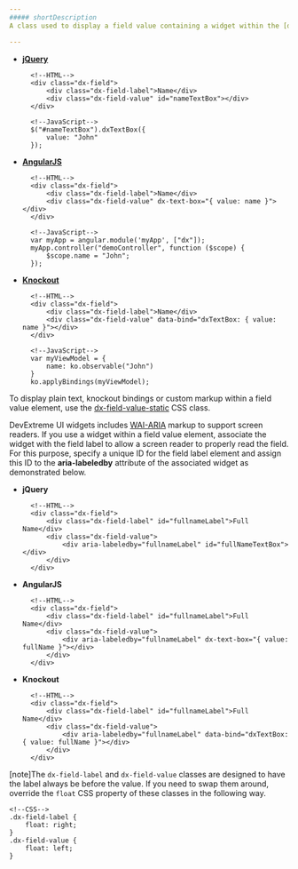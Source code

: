 ```yaml
---
##### shortDescription
A class used to display a field value containing a widget within the [dx-field](/Documentation/ApiReference/UI_Widgets/CSS_Classes/#dx-field) element.

---
```

- [**jQuery**](/Documentation/Guide/Getting_Started/Widget_Basics_-_jQuery/Create_and_Configure_a_Widget/)  

        <!--HTML-->
        <div class="dx-field">
            <div class="dx-field-label">Name</div>
            <div class="dx-field-value" id="nameTextBox"></div>
        </div>
        
        <!--JavaScript-->
        $("#nameTextBox").dxTextBox({
            value: "John"
        });

- [**AngularJS**](/Documentation/Guide/Getting_Started/Widget_Basics_-_AngularJS/Create_and_Configure_a_Widget/)  

        <!--HTML-->
        <div class="dx-field">
            <div class="dx-field-label">Name</div>
            <div class="dx-field-value" dx-text-box="{ value: name }"></div>
        </div>

        <!--JavaScript-->
        var myApp = angular.module('myApp', ["dx"]);
        myApp.controller("demoController", function ($scope) {
            $scope.name = "John";
        });

- [**Knockout**](/Documentation/Guide/Getting_Started/Widget_Basics_-_Knockout/Create_and_Configure_a_Widget/)  

        <!--HTML-->
        <div class="dx-field">
            <div class="dx-field-label">Name</div>
            <div class="dx-field-value" data-bind="dxTextBox: { value: name }"></div>
        </div>

        <!--JavaScript-->
        var myViewModel = {
            name: ko.observable("John")
        }
        ko.applyBindings(myViewModel);

To display plain text, knockout bindings or custom markup within a field value element, use the [dx-field-value-static](/Documentation/ApiReference/UI_Widgets/CSS_Classes/#dx-field-value-static) CSS class.

DevExtreme UI widgets includes <a href="http://www.w3.org/WAI/intro/aria.php" target="_blank">WAI-ARIA</a> markup to support screen readers. If you use a widget within a field value element, associate the widget with the field label to allow a screen reader to properly read the field. For this purpose, specify a unique ID for the field label element and assign this ID to the **aria-labeledby** attribute of the associated widget as demonstrated below.

- **jQuery**

        <!--HTML-->
        <div class="dx-field">
            <div class="dx-field-label" id="fullnameLabel">Full Name</div>
            <div class="dx-field-value">
                <div aria-labeledby="fullnameLabel" id="fullNameTextBox"></div>
            </div>
        </div>

- **AngularJS**

        <!--HTML-->
        <div class="dx-field">
            <div class="dx-field-label" id="fullnameLabel">Full Name</div>
            <div class="dx-field-value">
                <div aria-labeledby="fullnameLabel" dx-text-box="{ value: fullName }"></div>
            </div>
        </div>

- **Knockout**

        <!--HTML-->
        <div class="dx-field">
            <div class="dx-field-label" id="fullnameLabel">Full Name</div>
            <div class="dx-field-value">
                <div aria-labeledby="fullnameLabel" data-bind="dxTextBox: { value: fullName }"></div>
            </div>
        </div>

[note]The `dx-field-label` and `dx-field-value` classes are designed to have the label always be before the value. If you need to swap them around, override the `float` CSS property of these classes in the following way.

    <!--CSS-->
    .dx-field-label {
        float: right;
    }
    .dx-field-value {
        float: left;
    }